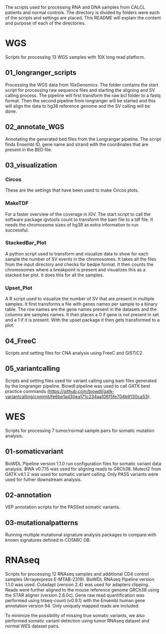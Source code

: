 The scripts used for processing RNA and DNA samples from CALCL patients and normal controls. The directory is divided by folders were each of the scripts and settings are placed. This README will explain the content and purpose of each of the directories.

# WGS
Scripts for processing 13 WGS samples with 10X long read platform. 

## 01_longranger_scripts
Processing the WGS data from 10xGenomics. The folder contains the start script for processing raw sequence files and starting the aligning and SV calling process. The pipeline will first transform the raw bcl folder to a fastq format. Then the second pipeline from longranger will be started and this will align the data to hg38 reference genome and the SV calling will be done. 

## 02_annotate_WGS
Annotating the generated bed files from the Longranger pipeline. The script finds Ensembl ID, gene name and strand with the coordinates that are present in the BED file.

## 03_visualization

### Circos
These are the settings that have been used to make Circos plots. 

### MakeTDF
For a faster overview of the coverage in IGV. The start script to call the software package igvtools count to transform the bam file to a tdf file. It needs the chromosome sizes of hg38 as extra information to run successful. 

### StackedBar_Plot
A python script used to transform and visualize data to show for each sample the number of SV events in the chromosomes. It takes all the files from the input directory and checks for bedpe format. It then counts the chromosomes where a breakpoint is present and visualizes this as a stacked bar plot. It does this for all the samples.

### Upset_Plot
A R script used to visualize the number of SV that are present in multiple samples. It first transforms a file with genes names per sample to a binary table. The row names are the gene names present in the datasets and the columns are samples names. It then places a 0 if gene is not present in set and a 1 if it is present. With the upset package it then gets transformed to a plot. 

## 04_FreeC
Scripts and setting files for CNA analysis using FreeC and GISTIC2.

## 05_variantcalling
Scripts and setting files used for variant calling using bam files generated by the longranger pipeline. Biowdl pipeline was used to call GATK best practice commands (https://github.com/biowdl/gatk-variantcalling/commit/fe6be1ad30ea171c234aa106f5fe704b9130ca53).

# WES
Scripts for processing 7 tumor/normal sample pairs for somatic mutation analysis.

## 01-somaticvariant
BioWDL Pipeline version 1.1.0 run configuration files for somatic variant data analysis. BWA v0.7.15 was used for aligning reads to GRCh38. Mutect2 from GATK v4.1.2 was used for somatic variant calling. Only PASS variants were used for futher downstream analysis. 

## 02-annotation
VEP annotation scripts for the PASSed somatic variants. 

## 03-mutationalpatterns
Running multiple mutational signature analysis packages to compare with known signatures defined in COSMIC DB. 

# RNAseq
Scripts for processing 12 RNAseq samples and additional CD4 control samples (Arrayexpress E-MTAB-2319). BioWDL RNAseq Pipeline version 1.1.0 was used. Cutadapt (version 2.4) was used for adapters clipping. Reads were further aligned to the mouse reference genome GRCh38 using the STAR aligner (version 2.6.0c). Gene raw read quantification was performed using htseq-count (v0.9.1) with the Ensembl human gene annotation version 94. Only uniquely mapped reads are included. 

To minimize the possibility of missing true somatic variants, we also performed somatic variant detection using tumor RNAseq dataset and normal WES dataset pairs. 
